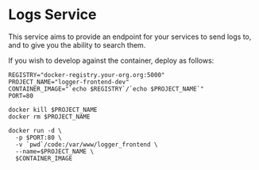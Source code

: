 # Logs Service

This service aims to provide an endpoint for your services to send logs to, and to give you the ability to search them.


If you wish to develop against the container, deploy as follows:

```
REGISTRY="docker-registry.your-org.org:5000"
PROJECT_NAME="logger-frontend-dev"
CONTAINER_IMAGE="`echo $REGISTRY`/`echo $PROJECT_NAME`"
PORT=80

docker kill $PROJECT_NAME
docker rm $PROJECT_NAME

docker run -d \
  -p $PORT:80 \
  -v `pwd`/code:/var/www/logger_frontend \
  --name=$PROJECT_NAME \
  $CONTAINER_IMAGE
```
